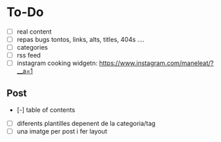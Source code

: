 # To-Do
- [ ] real content
- [ ] repas bugs tontos, links, alts, titles, 404s ....
- [ ] categories
- [ ] rss feed
- [ ] instagram cooking widgetn: https://www.instagram.com/maneleat/?__a=1 

## Post
- [-] table of contents
- [ ] diferents plantilles depenent de la categoria/tag
- [ ] una imatge per post i fer layout
